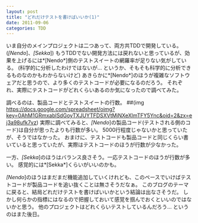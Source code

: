 ```yaml
---
layout: post
title: "どれだけテストを書けばいいか(1)"
date: 2011-09-06
categories: TDD
---
```

いま自分のメインプロジェクトは二つあって、両方共TDDで開発している。(*[Nendo*]、*[Sekka*])
もうTDDでない開発方法には戻れないと思っているが、効果を上げるには*[Nendo*]側のテストスイートの網羅率が足りない気がしている。
(科学的に分析したわけではないが… というか、そもそも科学的に分析できるものなのかもわからないけど)
あきらかに*[Nendo*]のほうが複雑なソフトウェアだと思うので、より多くのテストコードが必要になるのだろう。
それぞれ、実際にテストコードがどれくらいあるのか気になったので調べてみた。

調べるのは、製品コードとテストスイートの行数。
 ##(img https://docs.google.com/spreadsheet/oimg?key=0AhM1GRmxablSdGoyTXJUYTFDSXVtMjNXeXlmTFY5Ync&oid=2&zx=ej3a98ufk7vz)
実際に調べてみると、*[Nendo*]の製品コード(テストされる側のコード)は自分が思ったよりも行数が多い。
5000行程度じゃないかと思っていたが、そうではなかった。
おまけに、テストコードも製品コードと同じくらい書いていると思っていたが、実際はテストコードのほうが行数が少なかった。

一方、*[Sekka*]のほうはバランス良さそう。一応テストコードのほうが行数が多い。
感覚的には*[Sekka*]くらいがいいのかも。

*[Nendo*]のほうはまだまだ機能追加していくけれども、このペースでいけばテストコードが製品コードを追い抜くことは無さそうだなぁ。
このブログのテーマに戻ると、結局どれだけテストを書けばいいかという結論は出なさそうだ。
しかし何らかの指標にはなるので把握しておいて感覚を掴んでおくといいのではないかと思う。
他のプロジェクトはどれくらいテストしているんだろう… というのはまた後日。
